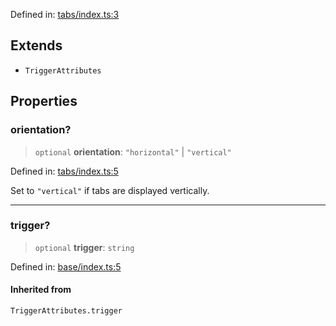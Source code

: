 Defined in: [tabs/index.ts:3](https://github.com/rossrobino/components/blob/main/packages/drab/src/tabs/index.ts#L3)

## Extends

- `TriggerAttributes`

## Properties

<a id="orientation"></a>

### orientation?

> `optional` **orientation**: `"horizontal"` \| `"vertical"`

Defined in: [tabs/index.ts:5](https://github.com/rossrobino/components/blob/main/packages/drab/src/tabs/index.ts#L5)

Set to `"vertical"` if tabs are displayed vertically.

---

<a id="trigger"></a>

### trigger?

> `optional` **trigger**: `string`

Defined in: [base/index.ts:5](https://github.com/rossrobino/components/blob/main/packages/drab/src/base/index.ts#L5)

#### Inherited from

`TriggerAttributes.trigger`
